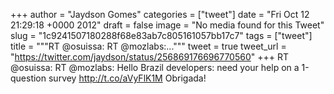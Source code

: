 
+++
author = "Jaydson Gomes"
categories = ["tweet"]
date = "Fri Oct 12 21:29:18 +0000 2012"
draft = false
image = "No media found for this Tweet"
slug = "1c9241507180288f68e83ab7c805161057bb17c7"
tags = ["tweet"]
title = """RT @osuissa: RT @mozlabs:..."""
tweet = true
tweet_url = "https://twitter.com/jaydson/status/256869176696770560"
+++
RT @osuissa: RT @mozlabs: Hello Brazil developers: need your help on a 1-question survey http://t.co/aVyFlK1M  Obrigada!
